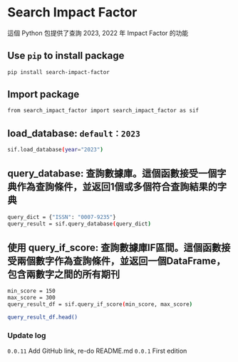 # Search Impact Factor

這個 Python 包提供了查詢 2023, 2022 年 Impact Factor 的功能

## Use `pip` to install package

```bash
pip install search-impact-factor
```

## Import package
```bash
from search_impact_factor import search_impact_factor as sif
```

## load_database: `default：2023`

```bash
sif.load_database(year="2023")
```

## query_database: 查詢數據庫。這個函數接受一個字典作為查詢條件，並返回1個或多個符合查詢結果的字典

```bash
query_dict = {"ISSN": "0007-9235"}
query_result = sif.query_database(query_dict)
```

## 使用 query_if_score: 查詢數據庫IF區間。這個函數接受兩個數字作為查詢條件，並返回一個DataFrame，包含兩數字之間的所有期刊

```bash
min_score = 150
max_score = 300
query_result_df = sif.query_if_score(min_score, max_score)

query_result_df.head()
```

### Update log

`0.0.11` Add GitHub link, re-do README.md
`0.0.1`  First edition
